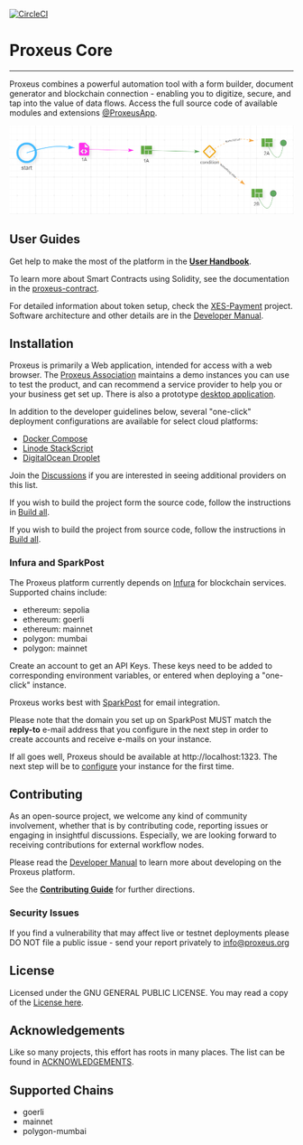 [![CircleCI](https://dl.circleci.com/status-badge/img/gh/ProxeusApp/proxeus-core/tree/main.svg?style=svg)](https://dl.circleci.com/status-badge/redirect/gh/ProxeusApp/proxeus-core/tree/main)

# Proxeus Core
--------------

Proxeus combines a powerful automation tool with a form builder, document generator and blockchain connection - enabling you to digitize, secure, and tap into the value of data flows. Access the full source code of available modules and extensions [@ProxeusApp](https://github.com/ProxeusApp).

![Screenshot of Proxeus workflow from the handbook](docs/handbook/Proxeus%20-%20The%20Complete%20Handbook_html_10299e76126cc024.png)

## User Guides

Get help to make the most of the platform in the **[User Handbook](https://doc.proxeus.org/#/handbook)**.

To learn more about Smart Contracts using Solidity, see the documentation in the [proxeus-contract](https://github.com/ProxeusApp/proxeus-contract).

For detailed information about token setup, check the [XES-Payment](docs/xes-payment.md) project. Software architecture and other details are in the [Developer Manual](https://doc.proxeus.com).

## Installation

Proxeus is primarily a Web application, intended for access with a web browser. The [Proxeus Association](https://proxeus.org) maintains a demo instances you can use to test the product, and can recommend a service provider to help you or your business get set up. There is also a prototype [desktop application](https://github.com/ProxeusApp/storage-app/blob/master/docs/overview.md).

In addition to the developer guidelines below, several "one-click" deployment configurations are available for select cloud platforms:

- [Docker Compose](docs/docker.md)
- [Linode StackScript](deploy/linode/README.md)
- [DigitalOcean Droplet](deploy/digitalocean/README.md)

Join the [Discussions](https://github.com/ProxeusApp/community/discussions/3) if you are interested in seeing additional providers on this list.

If you wish to build the project form the source code, follow the instructions in [Build all](docs/build_all.md).

If you wish to build the project from source code, follow the instructions in [Build all](docs/build_all.md). 

### Infura and SparkPost

The Proxeus platform currently depends on [Infura](https://infura.io/) for blockchain services. Supported chains include:

- ethereum: sepolia
- ethereum: goerli
- ethereum: mainnet
- polygon: mumbai
- polygon: mainnet

Create an account to get an API Keys. These keys need to be added to corresponding environment variables, or entered when deploying a "one-click" instance.

Proxeus works best with [SparkPost](https://www.sparkpost.com/) for email integration. 

Please note that the domain you set up on SparkPost MUST match the **reply-to** e-mail address that you configure in the next step in order to create accounts and receive e-mails on your instance.

If all goes well, Proxeus should be available at http://localhost:1323. The next step will be to [configure](docs/configure.md) your instance for the first time.

## Contributing

As an open-source project, we welcome any kind of community involvement, whether that is by contributing code, reporting issues or engaging in insightful discussions. Especially, we are looking forward to receiving contributions for external workflow nodes.

Please read the [Developer Manual](https://doc.proxeus.com) to learn more about developing on the Proxeus platform.

See the **[Contributing Guide](docs/contributing.md)** for further directions.

### Security Issues

If you find a vulnerability that may affect live or testnet deployments please DO NOT file a public issue - send your report privately to info@proxeus.org

## License

Licensed under the GNU GENERAL PUBLIC LICENSE. You may read a copy of the [License here](LICENSE).

## Acknowledgements

Like so many projects, this effort has roots in many places. The list can be found in [ACKNOWLEDGEMENTS](ACKNOWLEDGEMENTS).

## Supported Chains

- goerli
- mainnet
- polygon-mumbai
